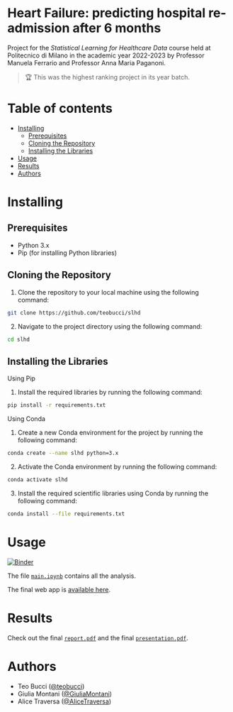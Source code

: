 <!-- omit from toc -->
# Heart Failure: predicting hospital re-admission after 6 months

Project for the _Statistical Learning for Healthcare Data_ course held at Politecnico di Milano in the academic year 2022-2023 by Professor Manuela Ferrario and Professor Anna Maria Paganoni.

> 🏆 This was the highest ranking project in its year batch.

<!-- omit from toc -->
# Table of contents

- [Installing](#installing)
  - [Prerequisites](#prerequisites)
  - [Cloning the Repository](#cloning-the-repository)
  - [Installing the Libraries](#installing-the-libraries)
- [Usage](#usage)
- [Results](#results)
- [Authors](#authors)


# Installing

## Prerequisites

- Python 3.x
- Pip (for installing Python libraries)

## Cloning the Repository

1. Clone the repository to your local machine using the following command:
```bash
git clone https://github.com/teobucci/slhd
```

2. Navigate to the project directory using the following command:
```bash
cd slhd
```

## Installing the Libraries

Using Pip

1. Install the required libraries by running the following command:
```bash
pip install -r requirements.txt
```

Using Conda

1. Create a new Conda environment for the project by running the following command:
```bash
conda create --name slhd python=3.x
```

2. Activate the Conda environment by running the following command:
```bash
conda activate slhd
```

3. Install the required scientific libraries using Conda by running the following command:
```bash
conda install --file requirements.txt
```

# Usage

[![Binder](https://mybinder.org/badge_logo.svg)](https://mybinder.org/v2/gh/teobucci/slhd/HEAD?labpath=main.ipynb)

The file [`main.ipynb`](./main.ipynb) contains all the analysis.

The final web app is [available here](https://teobucci-slhd-app-3iahgf.streamlit.app/).

# Results

Check out the final [`report.pdf`](./report/report.pdf) and the final [`presentation.pdf`](./presentation/presentation.pdf).

# Authors

- Teo Bucci ([@teobucci](https://github.com/teobucci))
- Giulia Montani ([@GiuliaMontani](https://github.com/GiuliaMontani))
- Alice Traversa ([@AliceTraversa](https://github.com/AliceTraversa))
